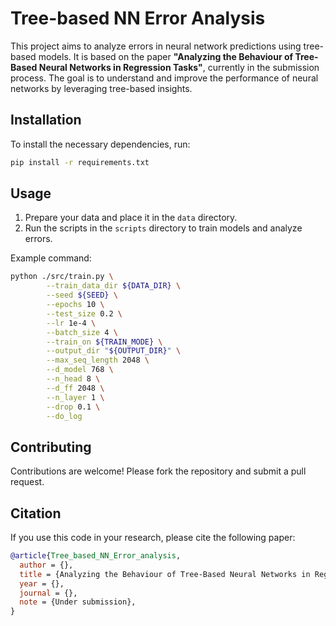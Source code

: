 # Tree-based NN Error Analysis

This project aims to analyze errors in neural network predictions using tree-based models. It is based on the paper **"Analyzing the Behaviour of Tree-Based Neural Networks in Regression Tasks"**, currently in the submission process. The goal is to understand and improve the performance of neural networks by leveraging tree-based insights.


## Installation

To install the necessary dependencies, run:
```bash
pip install -r requirements.txt
```

## Usage

1. Prepare your data and place it in the `data` directory.
2. Run the scripts in the `scripts` directory to train models and analyze errors.

Example command:
```bash
python ./src/train.py \
        --train_data_dir ${DATA_DIR} \
        --seed ${SEED} \
        --epochs 10 \
        --test_size 0.2 \
        --lr 1e-4 \
        --batch_size 4 \
        --train_on ${TRAIN_MODE} \
        --output_dir "${OUTPUT_DIR}" \
        --max_seq_length 2048 \
        --d_model 768 \
        --n_head 8 \
        --d_ff 2048 \
        --n_layer 1 \
        --drop 0.1 \
        --do_log
```


## Contributing

Contributions are welcome! Please fork the repository and submit a pull request.

## Citation

If you use this code in your research, please cite the following paper:

```bibtex
@article{Tree_based_NN_Error_analysis,
  author = {},
  title = {Analyzing the Behaviour of Tree-Based Neural Networks in Regression Tasks},
  year = {},
  journal = {},
  note = {Under submission},
}
```